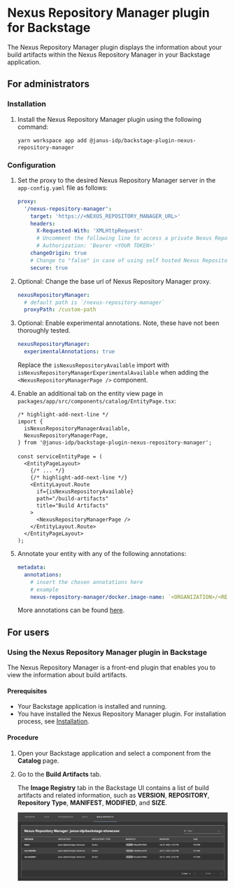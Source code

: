 # Nexus Repository Manager plugin for Backstage

The Nexus Repository Manager plugin displays the information about your build artifacts within the Nexus Repository Manager in your Backstage application.

## For administrators

### Installation

1. Install the Nexus Repository Manager plugin using the following command:

   ```console
   yarn workspace app add @janus-idp/backstage-plugin-nexus-repository-manager
   ```

### Configuration

1. Set the proxy to the desired Nexus Repository Manager server in the `app-config.yaml` file as follows:

   ```yaml title="app-config.yaml"
   proxy:
     '/nexus-repository-manager':
       target: 'https://<NEXUS_REPOSITORY_MANAGER_URL>'
       headers:
         X-Requested-With: 'XMLHttpRequest'
         # Uncomment the following line to access a private Nexus Repository Manager using a token
         # Authorization: 'Bearer <YOUR TOKEN>'
       changeOrigin: true
       # Change to "false" in case of using self hosted Nexus Repository Manager instance with a self-signed certificate
       secure: true
   ```

2. Optional: Change the base url of Nexus Repository Manager proxy.

   ```yaml title="app-config.yaml"
   nexusRepositoryManager:
     # default path is `/nexus-repository-manager`
     proxyPath: /custom-path
   ```

3. Optional: Enable experimental annotations. Note, these have not been thoroughly tested.

   ```yaml title="app-config.yaml"
   nexusRepositoryManager:
     experimentalAnnotations: true
   ```

   Replace the `isNexusRepositoryAvailable` import with `isNexusRepositoryManagerExperimentalAvailable` when adding the `<NexusRepositoryManagerPage />` component.

4. Enable an additional tab on the entity view page in `packages/app/src/components/catalog/EntityPage.tsx`:

   ```tsx title="packages/app/src/components/catalog/EntityPage.tsx"
   /* highlight-add-next-line */
   import {
     isNexusRepositoryManagerAvailable,
     NexusRepositoryManagerPage,
   } from '@janus-idp/backstage-plugin-nexus-repository-manager';

   const serviceEntityPage = (
     <EntityPageLayout>
       {/* ... */}
       {/* highlight-add-next-line */}
       <EntityLayout.Route
         if={isNexusRepositoryAvailable}
         path="/build-artifacts"
         title="Build Artifacts"
       >
         <NexusRepositoryManagerPage />
       </EntityLayout.Route>
     </EntityPageLayout>
   );
   ```

5. Annotate your entity with any of the following annotations:

   ```yaml title="catalog-info.yaml"
   metadata:
     annotations:
       # insert the chosen annotations here
       # example
       nexus-repository-manager/docker.image-name: `<ORGANIZATION>/<REPOSITORY>`,
   ```

   More annotations can be found [here](./ANNOTATIONS.md).

## For users

### Using the Nexus Repository Manager plugin in Backstage

The Nexus Repository Manager is a front-end plugin that enables you to view the information about build artifacts.

#### Prerequisites

- Your Backstage application is installed and running.
- You have installed the Nexus Repository Manager plugin. For installation process, see [Installation](#installation).

#### Procedure

1. Open your Backstage application and select a component from the **Catalog** page.
2. Go to the **Build Artifacts** tab.

   The **Image Registry** tab in the Backstage UI contains a list of build artifacts and related information, such as **VERSION**, **REPOSITORY**, **Repository Type**, **MANIFEST**, **MODIFIED**, and **SIZE**.

   ![nexus-repository-manager-tab](./images/nexus-repository-manager.png)
